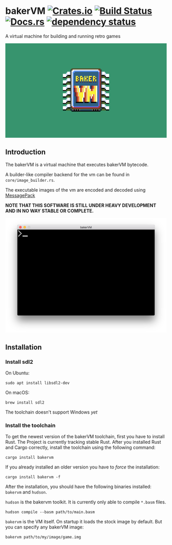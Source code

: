 # bakerVM [![Crates.io][crate-image]][crate-link] [![Build Status][travis-image]][travis-link] [![Docs.rs][docs-image]][docs-link] [![dependency status][deps-image]][deps-link]
A virtual machine for building and running retro games

![The logo of the bakerVM][logo]

## Introduction

The bakerVM is a virtual machine that executes bakerVM bytecode.

A builder-like compiler backend for the vm can be found in `core/image_builder.rs`.

The executable images of the vm are encoded and decoded using [MessagePack][msgpack]

**NOTE THAT THIS SOFTWARE IS STILL UNDER HEAVY DEVELOPMENT AND IN NO WAY STABLE OR COMPLETE.**

![A screenshot of the bakerVM][screenshot]

## Installation

### Install sdl2

On Ubuntu:
```shell
sudo apt install libsdl2-dev
```

On macOS:
```shell
brew install sdl2
```

The toolchain doesn't support Windows *yet*

### Install the toolchain

To get the newest version of the bakerVM toolchain, first you have to install Rust. The Project is currently tracking stable Rust. After you installed Rust and Cargo correctly, install the toolchain using the following command:
```shell
cargo install bakervm
```
If you already installed an older version you have to *force* the installation:
```shell
cargo install bakervm -f
```

After the installation, you should have the following binaries installed: `bakervm` and `hudson`.

`hudson` is the bakervm toolkit. It is currently only able to compile `*.basm` files.
```
hudson compile --basm path/to/main.basm
```
`bakervm` is the VM itself. On startup it loads the stock image by default. But you can specify any bakerVM image:
```shell
bakervm path/to/my/image/game.img
```

[deps-image]:https://deps.rs/repo/github/bakervm/bakervm/status.svg
[deps-link]: https://deps.rs/repo/github/bakervm/bakervm
[crate-image]: https://img.shields.io/crates/v/bakervm.svg
[crate-link]: https://crates.io/crates/bakervm
[travis-image]: https://travis-ci.org/bakervm/bakervm.svg?branch=master
[travis-link]: https://travis-ci.org/bakervm/bakervm
[docs-image]: https://docs.rs/bakervm/badge.svg
[docs-link]: https://docs.rs/bakervm
[screenshot]: https://raw.githubusercontent.com/bakervm/bakervm/master/screenshot.png
[logo]: https://raw.githubusercontent.com/bakervm/bakervm/master/logo.png
[msgpack]: http://msgpack.org
